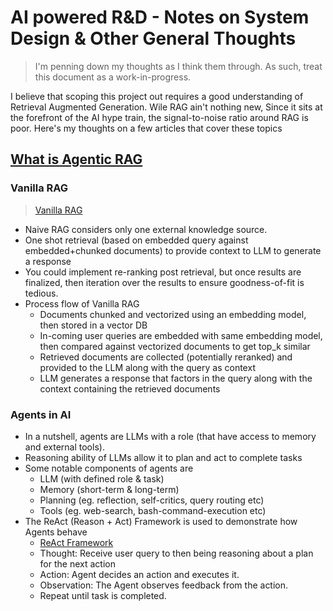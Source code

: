 # AI powered R&D - Notes on System Design & Other General Thoughts

> I'm penning down my thoughts as I think them through. As such, treat this document as a work-in-progress.

I believe that scoping this project out requires a good understanding of Retrieval Augmented Generation.
Wile RAG ain't nothing new, Since it sits at the forefront of the AI hype train, the signal-to-noise ratio around RAG is poor.
Here's my thoughts on a few articles that cover these topics

## [What is Agentic RAG](https://weaviate.io/blog/what-is-agentic-rag, "What is Agentic RAG - Article By Weaviate")

### Vanilla RAG

> [Vanilla RAG](./media/vanilla_rag_flowchart.png "Vanilla RAG Flowchart")

- Naive RAG considers only one external knowledge source.
- One shot retrieval (based on embedded query against embedded+chunked documents) to provide context to LLM to generate a response
- You could implement re-ranking post retrieval, but once results are finalized, then iteration over the results to ensure goodness-of-fit is tedious.
- Process flow of Vanilla RAG
  - Documents chunked and vectorized using an embedding model, then stored in a vector DB
  - In-coming user queries are embedded with same embedding model, then compared against vectorized documents to get top_k similar
  - Retrieved documents are collected (potentially reranked) and provided to the LLM along with the query as context
  - LLM generates a response that factors in the query along with the context containing the retrieved documents

### Agents in AI

- In a nutshell, agents are LLMs with a role (that have access to memory and external tools).
- Reasoning ability of LLMs allow it to plan and act to complete tasks
- Some notable components of agents are
  - LLM (with defined role & task)
  - Memory (short-term & long-term)
  - Planning (eg. reflection, self-critics, query routing etc)
  - Tools (eg. web-search, bash-command-execution etc)
- The ReAct (Reason + Act) Framework is used to demonstrate how Agents behave
  - [ReAct Framework](./media/react_framework_flowchart.png "ReAct = Reason + Act (With LLMs)")
  - Thought: Receive user query to then being reasoning about a plan for the next action
  - Action: Agent decides an action and executes it.
  - Observation: The Agent observes feedback from the action.
  - Repeat until task is completed.
